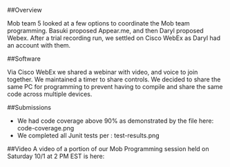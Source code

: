 ##Overview

Mob team 5 looked at a few options to coordinate the Mob team programming. Basuki proposed Appear.me, and then Daryl proposed Webex. 
After a trial recording run, we settled on Cisco WebEx as Daryl had an account with them.

##Software

Via Cisco WebEx we shared a webinar with video, and voice to join together. We maintained a timer to share controls. 
We decided to share the same PC for programming to prevent having to compile and share the same code across multiple devices.

##Submissions
- We had code coverage above 90% as demonstrated by the file here: code-coverage.png
- We completed all Junit tests per : test-results.png 

##Video
A video of a portion of our Mob Programming session held on Saturday 10/1 at 2 PM EST is here:
